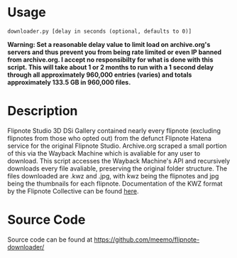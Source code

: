 # Usage
`downloader.py [delay in seconds (optional, defaults to 0)]`

**Warning: Set a reasonable delay value to limit load on archive.org's servers and thus prevent you from being rate limited or even IP banned from archive.org. I accept no responsibilty for what is done with this script. This will take about 1 or 2 months to run with a 1 second delay through all approximately 960,000 entries (varies) and totals approximately 133.5 GB in 960,000 files.**
# Description
Flipnote Studio 3D DSi Gallery contained nearly every flipnote (excluding flipnotes from those who opted out) from the defunct Flipnote Hatena service for the original Flipnote Studio. Archive.org scraped a small portion of this via the Wayback Machine which is avaliable for any user to download. This script accesses the Wayback Machine's API and recursively downloads every file avaliable, preserving the original folder structure. The files downloaded are .kwz and .jpg, with kwz being the flipnotes and jpg being the thumbnails for each flipnote.  Documentation of the KWZ format by the Flipnote Collective can be found [here](https://github.com/Flipnote-Collective/flipnote-studio-3d-docs/wiki/kwz-format).
# Source Code
Source code can be found at https://github.com/meemo/flipnote-downloader/
